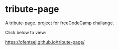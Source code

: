 # tribute-page
A tribute-page. project for freeCodeCamp challange.

Click below to view:

https://ofentsej.github.io/tribute-page/
